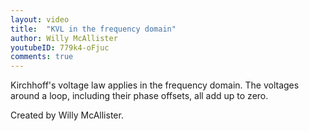 ```yaml
---
layout: video
title:  "KVL in the frequency domain"
author: Willy McAllister
youtubeID: 779k4-oFjuc
comments: true
--- 
```


Kirchhoff's voltage law applies in the frequency domain. The voltages around a loop, including their phase offsets, all add up to zero.

Created by Willy McAllister.